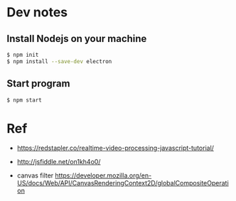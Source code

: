 
# Dev notes

## Install Nodejs on your machine

```bash
$ npm init
$ npm install --save-dev electron
```

## Start program

```bash
$ npm start
```

# Ref

- https://redstapler.co/realtime-video-processing-javascript-tutorial/
- http://jsfiddle.net/on1kh4o0/

- canvas filter https://developer.mozilla.org/en-US/docs/Web/API/CanvasRenderingContext2D/globalCompositeOperation